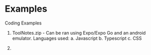 # Examples
Coding Examples

1. ToolNotes.zip - Can be ran using Expo/Expo Go and an android emulator. Languages used:
    a. Javascript
    b. Typescript
    c. CSS

2. 
